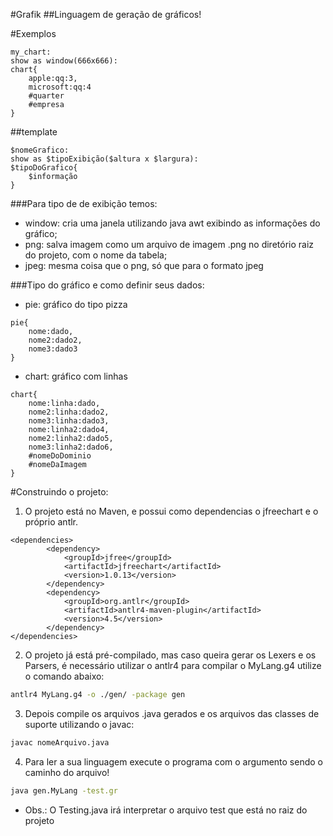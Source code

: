 #Grafik
##Linguagem de geração de gráficos!

#Exemplos
```
my_chart:
show as window(666x666):
chart{
    apple:qq:3,
    microsoft:qq:4
    #quarter
    #empresa
}
```

##template
```
$nomeGrafico:
show as $tipoExibição($altura x $largura):
$tipoDoGrafico{
    $informação
}
```
###Para tipo de de exibição temos:
* window: cria uma janela utilizando java awt exibindo as informações do gráfico;
* png: salva imagem como um arquivo de imagem .png no diretório raiz do projeto, com o nome da tabela;
* jpeg: mesma coisa que o png, só que para o formato jpeg

###Tipo do gráfico e como definir seus dados:
* pie: gráfico do tipo pizza
```
pie{
    nome:dado,
    nome2:dado2,
    nome3:dado3
}
```

* chart: gráfico com linhas
```
chart{
    nome:linha:dado,
    nome2:linha:dado2,
    nome3:linha:dado3,
    nome:linha2:dado4,
    nome2:linha2:dado5,
    nome3:linha2:dado6,
    #nomeDoDominio
    #nomeDaImagem
}
```
#Construindo o projeto:
1. O projeto está no Maven, e possui como dependencias o jfreechart e o próprio antlr.
```maven
<dependencies>
        <dependency>
            <groupId>jfree</groupId>
            <artifactId>jfreechart</artifactId>
            <version>1.0.13</version>
        </dependency>
        <dependency>
            <groupId>org.antlr</groupId>
            <artifactId>antlr4-maven-plugin</artifactId>
            <version>4.5</version>
        </dependency>
</dependencies>
```
2. O projeto já está pré-compilado, mas caso queira gerar os Lexers e os Parsers, é necessário utilizar o antlr4 para compilar o MyLang.g4 utilize o comando abaixo:
```bash
antlr4 MyLang.g4 -o ./gen/ -package gen
```

3. Depois compile os arquivos .java gerados e os arquivos das classes de suporte utilizando o javac:
```bash
javac nomeArquivo.java
```
4. Para ler a sua linguagem execute o programa com o argumento sendo o caminho do arquivo!
```bash
java gen.MyLang -test.gr
```

* Obs.: O Testing.java irá interpretar o arquivo test que está no raiz do projeto

